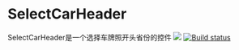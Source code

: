 # SelectCarHeader

SelectCarHeader是一个选择车牌照开头省份的控件
[![](https://jitpack.io/v/shiwentao666/SelectCarHeader.svg)](https://jitpack.io/#shiwentao666/SelectCarHeader) [![Build status](https://ci.appveyor.com/api/projects/status/ewutryrubo5i23yi?svg=true)](https://ci.appveyor.com/project/shiwentao666/selectcarheader)

